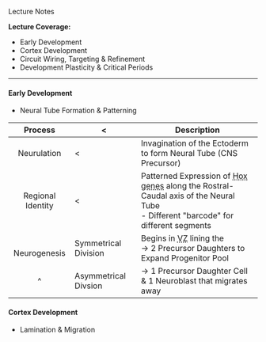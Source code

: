 Lecture Notes

**Lecture Coverage:**
- Early Development
- Cortex Development
- Circuit Wiring, Targeting & Refinement
- Development Plasticity & Critical Periods

---
#### **Early Development**
- Neural Tube Formation & Patterning

|      Process      | <                    | Description                                                                                                                                                                        |
| :---------------: | -------------------- | ---------------------------------------------------------------------------------------------------------------------------------------------------------------------------------- |
|    Neurulation    | <                    | Invagination of the Ectoderm to form Neural Tube (CNS Precursor)                                                                                                                   |
| Regional Identity | <                    | Patterned Expression of <abbr Title="Transcription Factor genes">Hox genes</abbr> along the Rostral-Caudal axis of the Neural Tube<br>- Different "barcode" for different segments |
| <br>Neurogenesis  | Symmetrical Division | Begins in <abbr Title="Ventricular Zone">VZ</abbr> lining the <br>→ 2 Precursor Daughters to Expand Progenitor Pool                                                                |
|         ^         | Asymmetrical Divsion | → 1 Precursor Daughter Cell & 1 Neuroblast that migrates away                                                                                                                      |


#### **Cortex Development**
- Lamination & Migration